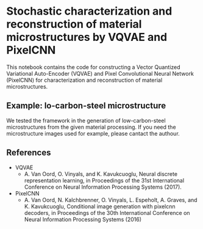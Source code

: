 # Stochastic characterization and reconstruction of material microstructures by VQVAE and PixelCNN
This notebook contains the code for constructing a Vector Quantized Variational Auto-Encoder (VQVAE) and Pixel Convolutional Neural Network (PixelCNN) for characterization and reconstruction of material microstructures. 

## Example: lo-carbon-steel microstructure
We tested the framework in the generation of low-carbon-steel microstructures from the given material processing. If you need the microstructure images used for example, please cantact the authour. 

## References
- VQVAE
  - A. Van Oord, O. Vinyals, and K. Kavukcuoglu, Neural discrete representation learning, in Proceedings of the 31st International Conference on Neural Information Processing Systems (2017).
- PixelCNN
  - A. Van Oord, N. Kalchbrenner, O. Vinyals, L. Espeholt, A. Graves, and K. Kavukcuoglu, Conditional image generation with pixelcnn decoders, in Proceedings of the 30th International Conference on Neural Information Processing Systems (2016)
